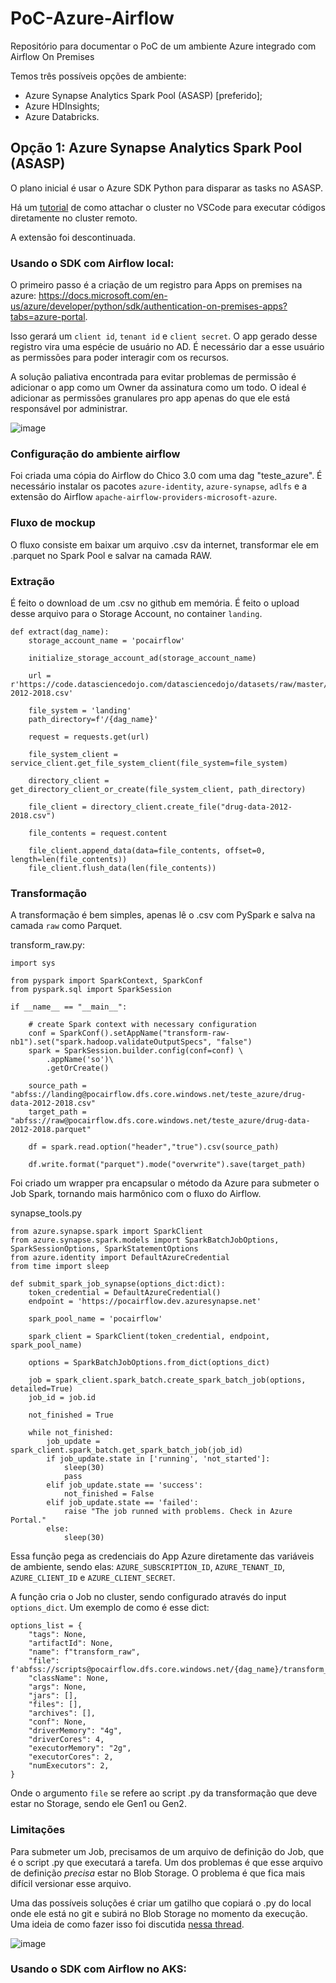 # PoC-Azure-Airflow
Repositório para documentar o PoC de um ambiente Azure integrado com Airflow On Premises

Temos três possíveis opções de ambiente:
- Azure Synapse Analytics Spark Pool (ASASP) [preferido];
- Azure HDInsights;
- Azure Databricks.

## Opção 1: Azure Synapse Analytics Spark Pool (ASASP)
O plano inicial é usar o Azure SDK Python para disparar as tasks no ASASP.

Há um [tutorial](https://docs.microsoft.com/en-us/azure/synapse-analytics/spark/vscode-tool-synapse#open-a-work-folder) de como attachar o cluster no VSCode para executar códigos diretamente no cluster remoto. 

A extensão foi descontinuada. 

### Usando o SDK com Airflow local:

O primeiro passo é a criação de um registro para Apps on premises na azure:
https://docs.microsoft.com/en-us/azure/developer/python/sdk/authentication-on-premises-apps?tabs=azure-portal.

Isso gerará um ```client id```, ```tenant id``` e ```client secret```. O app gerado desse registro vira uma espécie de usuário no AD. É necessário dar a esse usuário as permissões para poder interagir com os recursos.

A solução paliativa encontrada para evitar problemas de permissão é adicionar o app como um Owner da assinatura como um todo. O ideal é adicionar as permissões granulares pro app apenas do que ele está responsável por administrar.

![image](https://user-images.githubusercontent.com/83727621/173186302-7942fefc-bc4b-43ba-bb5e-5ce1f90f613c.png)

### Configuração do ambiente airflow

Foi criada uma cópia do Airflow do Chico 3.0 com uma dag "teste_azure".
É necessário instalar os pacotes ```azure-identity```, ```azure-synapse```, ```adlfs``` e a extensão do Airflow ```apache-airflow-providers-microsoft-azure```.

### Fluxo de mockup

O fluxo consiste em baixar um arquivo .csv da internet, transformar ele em .parquet no Spark Pool e salvar na camada RAW.

### Extração

É feito o download de um .csv no github em memória. É feito o upload desse arquivo para o Storage Account, no container ```landing```.

```
def extract(dag_name):
    storage_account_name = 'pocairflow'

    initialize_storage_account_ad(storage_account_name)
    
    url = r'https://code.datasciencedojo.com/datasciencedojo/datasets/raw/master/Accidental%20Drug%20Related%20Deaths%20in%20Connecticut,%20US/Accidental%20Drug%20Related%20Deaths%20in%20Connecticut-2012-2018.csv'

    file_system = 'landing'
    path_directory=f'/{dag_name}'

    request = requests.get(url)

    file_system_client = service_client.get_file_system_client(file_system=file_system)

    directory_client = get_directory_client_or_create(file_system_client, path_directory)    
    
    file_client = directory_client.create_file("drug-data-2012-2018.csv")

    file_contents = request.content

    file_client.append_data(data=file_contents, offset=0, length=len(file_contents))
    file_client.flush_data(len(file_contents))
```

### Transformação

A transformação é bem simples, apenas lê o .csv com PySpark e salva na camada ```raw``` como Parquet.

transform_raw.py:
```
import sys
 
from pyspark import SparkContext, SparkConf
from pyspark.sql import SparkSession

if __name__ == "__main__":
	
	# create Spark context with necessary configuration
	conf = SparkConf().setAppName("transform-raw-nb1").set("spark.hadoop.validateOutputSpecs", "false")
	spark = SparkSession.builder.config(conf=conf) \
        .appName('so')\
        .getOrCreate()	

	source_path = "abfss://landing@pocairflow.dfs.core.windows.net/teste_azure/drug-data-2012-2018.csv"
	target_path = "abfss://raw@pocairflow.dfs.core.windows.net/teste_azure/drug-data-2012-2018.parquet"

	df = spark.read.option("header","true").csv(source_path) 

	df.write.format("parquet").mode("overwrite").save(target_path)
```
Foi criado um wrapper pra encapsular o método da Azure para submeter o Job Spark, tornando mais harmônico com o fluxo do Airflow.

synapse_tools.py
```
from azure.synapse.spark import SparkClient
from azure.synapse.spark.models import SparkBatchJobOptions, SparkSessionOptions, SparkStatementOptions
from azure.identity import DefaultAzureCredential
from time import sleep

def submit_spark_job_synapse(options_dict:dict):
    token_credential = DefaultAzureCredential()
    endpoint = 'https://pocairflow.dev.azuresynapse.net'

    spark_pool_name = 'pocairflow'

    spark_client = SparkClient(token_credential, endpoint, spark_pool_name)

    options = SparkBatchJobOptions.from_dict(options_dict)

    job = spark_client.spark_batch.create_spark_batch_job(options, detailed=True)
    job_id = job.id

    not_finished = True

    while not_finished:
        job_update = spark_client.spark_batch.get_spark_batch_job(job_id)
        if job_update.state in ['running', 'not_started']:
            sleep(30)
            pass
        elif job_update.state == 'success':
            not_finished = False
        elif job_update.state == 'failed':
            raise "The job runned with problems. Check in Azure Portal."
        else:
            sleep(30)
```
Essa função pega as credenciais do App Azure diretamente das variáveis de ambiente, sendo elas: ```AZURE_SUBSCRIPTION_ID```, ```AZURE_TENANT_ID```, ```AZURE_CLIENT_ID``` e ```AZURE_CLIENT_SECRET```.

A função cria o Job no cluster, sendo configurado através do input ```options_dict```. Um exemplo de como é esse dict:

```
options_list = {
    "tags": None,
    "artifactId": None,
    "name": f"transform_raw",
    "file": f'abfss://scripts@pocairflow.dfs.core.windows.net/{dag_name}/transform_raw.py',
    "className": None,
    "args": None,
    "jars": [],
    "files": [],
    "archives": [],
    "conf": None,
    "driverMemory": "4g",
    "driverCores": 4,
    "executorMemory": "2g",
    "executorCores": 2,
    "numExecutors": 2,
}
```
Onde o argumento ```file``` se refere ao script .py da transformação que deve estar no Storage, sendo ele Gen1 ou Gen2.


### Limitações 

Para submeter um Job, precisamos de um arquivo de definição do Job, que é o script .py que executará a tarefa. Um dos problemas é que esse arquivo de definição *precisa* estar no Blob Storage. O problema é que fica mais difícil versionar esse arquivo.

Uma das possíveis soluções é criar um gatilho que copiará o .py do local onde ele está no git e subirá no Blob Storage no momento da execução. Uma ideia de como fazer isso foi discutida [nessa thread](https://stackoverflow.com/questions/68234041/azure-devops-ci-cd-pipelines-for-adls-gen2-resource).

![image](https://user-images.githubusercontent.com/83727621/172838382-e0312384-501a-4daa-877f-abd1eb044f55.png)

### Usando o SDK com Airflow no AKS:
